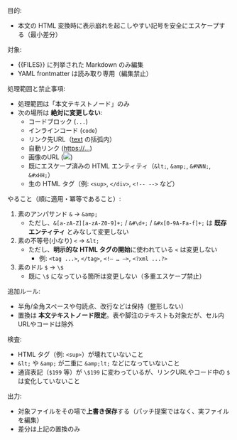 目的:
- 本文の HTML 変換時に表示崩れを起こしやすい記号を安全にエスケープする（最小差分）

対象:
- {{FILES}} に列挙された Markdown のみ編集
- YAML frontmatter は読み取り専用（編集禁止）

処理範囲と禁止事項:
- 処理範囲は「本文テキストノード」のみ
- 次の場所は **絶対に変更しない**:
  - コードブロック (``` ... ```)
  - インラインコード (`code`)
  - リンク先URL（[text](https://... ) の括弧内）
  - 自動リンク (<https://...>)
  - 画像のURL (![]( ... ))
  - 既にエスケープ済みの HTML エンティティ（`&lt;`, `&amp;`, `&#NNN;`, `&#xHH;`）
  - 生の HTML タグ（例: `<sup>`, `</div>`, `<!-- -->` など）

やること（順に適用・冪等であること）:
1) 素のアンパサンド `&` → `&amp;`
   - ただし、`&[a-zA-Z][a-zA-Z0-9]+;` / `&#\d+;` / `&#x[0-9A-Fa-f]+;` は **既存エンティティ** とみなして変更しない
2) 素の不等号(小なり) `<` → `&lt;`
   - ただし、**明示的な HTML タグの開始**に使われている `<` は変更しない
     - 例: `<tag ...>`, `</tag>`, `<!— … —>`, `<?xml ...?>`
3) 素のドル `$` → `\$`
   - 既に `\$` になっている箇所は変更しない（多重エスケープ禁止）

追加ルール:
- 半角/全角スペースや句読点、改行などは保持（整形しない）
- 置換は **本文テキストノード限定**。表や脚注のテキストも対象だが、セル内URLやコードは除外

検査:
- HTML タグ（例: `<sup>`）が壊れていないこと
- `&lt;` や `&amp;` が二重に `&amp;lt;` などになっていないこと
- 通貨表記（`$199` 等）が `\$199` に変わっているが、リンクURLやコード中の `$` は変化していないこと

出力:
- 対象ファイルをその場で**上書き保存**する（パッチ提案ではなく、実ファイルを編集）
- 差分は上記の置換のみ
